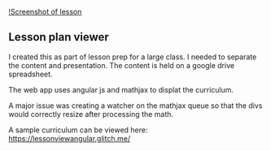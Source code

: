 [!Screenshot of lesson](/curriculumscreenshot.png)
## Lesson plan viewer

I created this as part of lesson prep for a large class. I needed to separate the content and presentation. The content is held on a google drive spreadsheet.

The web app uses angular js and mathjax to displat the curriculum.

A major issue was creating a watcher on the mathjax queue so that the divs would correctly resize after processing the math.

A sample curriculum can be viewed here: https://lessonviewangular.glitch.me/


